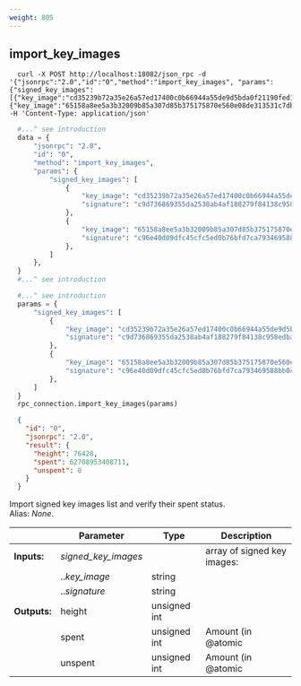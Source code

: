 ```yaml
---
weight: 805
---
```


## **import_key_images**

```shell
  curl -X POST http://localhost:18082/json_rpc -d '{"jsonrpc":"2.0","id":"0","method":"import_key_images", "params":{"signed_key_images":[{"key_image":"cd35239b72a35e26a57ed17400c0b66944a55de9d5bda0f21190fed17f8ea876","signature":"c9d736869355da2538ab4af188279f84138c958edbae3c5caf388a63cd8e780b8c5a1aed850bd79657df659422c463608ea4e0c730ba9b662c906ae933816d00"},{"key_image":"65158a8ee5a3b32009b85a307d85b375175870e560e08de313531c7dbbe6fc19","signature":"c96e40d09dfc45cfc5ed0b76bfd7ca793469588bb0cf2b4d7b45ef23d40fd4036057b397828062e31700dc0c2da364f50cd142295a8405b9fe97418b4b745d0c"}]}}' -H 'Content-Type: application/json'
```
```python
  #...^ see introduction
  data = {
      "jsonrpc": "2.0",
      "id": "0",
      "method": "import_key_images",
      "params": {
          "signed_key_images": [
              {
                  "key_image": "cd35239b72a35e26a57ed17400c0b66944a55de9d5bda0f21190fed17f8ea876",
                  "signature": "c9d736869355da2538ab4af188279f84138c958edbae3c5caf388a63cd8e780b8c5a1aed850bd79657df659422c463608ea4e0c730ba9b662c906ae933816d00",
              },
              {
                  "key_image": "65158a8ee5a3b32009b85a307d85b375175870e560e08de313531c7dbbe6fc19",
                  "signature": "c96e40d09dfc45cfc5ed0b76bfd7ca793469588bb0cf2b4d7b45ef23d40fd4036057b397828062e31700dc0c2da364f50cd142295a8405b9fe97418b4b745d0c",
              },
          ]
      },
  }
  #...^ see introduction
```
```py
  #...^ see introduction
  params = {
      "signed_key_images": [
          {
              "key_image": "cd35239b72a35e26a57ed17400c0b66944a55de9d5bda0f21190fed17f8ea876",
              "signature": "c9d736869355da2538ab4af188279f84138c958edbae3c5caf388a63cd8e780b8c5a1aed850bd79657df659422c463608ea4e0c730ba9b662c906ae933816d00",
          },
          {
              "key_image": "65158a8ee5a3b32009b85a307d85b375175870e560e08de313531c7dbbe6fc19",
              "signature": "c96e40d09dfc45cfc5ed0b76bfd7ca793469588bb0cf2b4d7b45ef23d40fd4036057b397828062e31700dc0c2da364f50cd142295a8405b9fe97418b4b745d0c",
          },
      ]
  }
  rpc_connection.import_key_images(params)
```
```json
  {
    "id": "0",
    "jsonrpc": "2.0",
    "result": {
      "height": 76428,
      "spent": 62708953408711,
      "unspent": 0
    }
  }
```
Import signed key images list and verify their spent status.  
Alias: *None*.  

|             | Parameter           | Type         | Description
| ---         | ---                 | ---          | ---
|**Inputs:**  | *signed_key_images* |              | array of signed key images:
|             | ..*key_image*       | string       |
|             | ..*signature*       | string       |
|**Outputs:** | height              | unsigned int |
|             | spent               | unsigned int | Amount (in @atomic|units) spent from those key images.
|             | unspent             | unsigned int | Amount (in @atomic|units) still available from those key images.